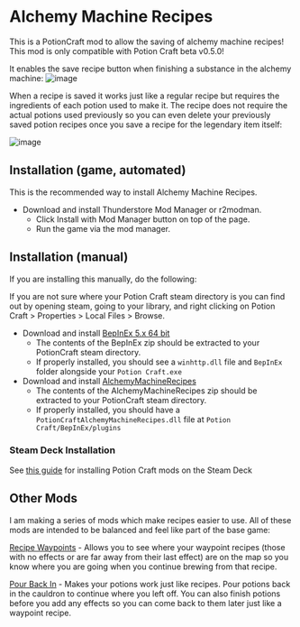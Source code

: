 # Alchemy Machine Recipes
This is a PotionCraft mod to allow the saving of alchemy machine recipes! This mod is only compatible with Potion Craft beta v0.5.0!

It enables the save recipe button when finishing a substance in the alchemy machine:
![image](https://github.com/AndrewFahlgren/PotionCraftAlchemyMachineRecipes/blob/master/Images/Save%20Alchemy%20Machine%20Recipe.png?raw=true)

When a recipe is saved it works just like a regular recipe but requires the ingredients of each potion used to make it. The recipe does not require the actual potions used previously so you can even delete your previously saved potion recipes once you save a recipe for the legendary item itself:

![image](https://github.com/AndrewFahlgren/PotionCraftAlchemyMachineRecipes/blob/master/Images/Albedo%20Recipe.png?raw=true)



## Installation (game, automated)
This is the recommended way to install Alchemy Machine Recipes.

- Download and install Thunderstore Mod Manager or r2modman.
  - Click Install with Mod Manager button on top of the page.
  - Run the game via the mod manager.

## Installation (manual)
If you are installing this manually, do the following:

If you are not sure where your Potion Craft steam directory is you can find out by opening steam, going to your library, and right clicking on Potion Craft > Properties > Local Files > Browse.

- Download and install [BepInEx 5.x 64 bit](https://github.com/BepInEx/BepInEx/releases)
  - The contents of the BepInEx zip should be extracted to your PotionCraft steam directory.
  - If properly installed, you should see a `winhttp.dll` file and `BepInEx` folder alongside your `Potion Craft.exe`
- Download and install [AlchemyMachineRecipes](https://github.com/AndrewFahlgren/PotionCraftAlchemyMachineRecipes/releases/)
  - The contents of the AlchemyMachineRecipes zip should be extracted to your PotionCraft steam directory.
  - If properly installed, you should have a `PotionCraftAlchemyMachineRecipes.dll` file at `Potion Craft/BepInEx/plugins`
  
### Steam Deck Installation
See [this guide](https://docs.google.com/document/d/1Y3PDeMaffkh7x4U3j46YZ9K6AhM2EvRF9v3mAGBFzW4) for installing Potion Craft mods on the Steam Deck

## Other Mods
I am making a series of mods which make recipes easier to use. All of these mods are intended to be balanced and feel like part of the base game:

[Recipe Waypoints](https://potion-craft.thunderstore.io/package/AndrewFahlgren/Recipe_Waypoints/) - Allows you to see where your waypoint recipes (those with no effects or are far away from their last effect) are on the map so you know where you are going when you continue brewing from that recipe.

[Pour Back In](https://potion-craft.thunderstore.io/package/AndrewFahlgren/Pour_Back_In/) - Makes your potions work just like recipes. Pour potions back in the cauldron to continue where you left off. You can also finish potions before you add any effects so you can come back to them later just like a waypoint recipe.
